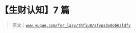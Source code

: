 # 【生财认知】7 篇

> 原文：[`www.yuque.com/for_lazy/thfiu8/sfyps3x0ob6zldfv`](https://www.yuque.com/for_lazy/thfiu8/sfyps3x0ob6zldfv)

